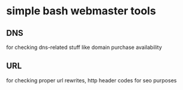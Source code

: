 # simple bash webmaster tools

## DNS
for checking dns-related stuff like domain purchase availability
## URL
for checking proper url rewrites, http header codes for seo purposes
